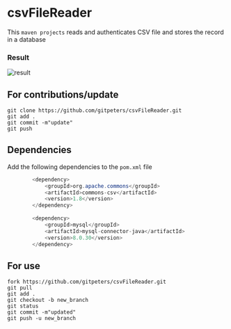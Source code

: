 # csvFileReader
This `maven projects` reads and authenticates CSV file and stores the record in a database

### Result
![result](https://user-images.githubusercontent.com/111524304/193449914-2a6ee312-db97-4131-8be2-48dd8759dcf2.jpg)

## For contributions/update
```git
git clone https://github.com/gitpeters/csvFileReader.git
git add .
git commit -m"update"
git push
```

## Dependencies
Add the following dependencies to the `pom.xml` file
```java
        <dependency>
            <groupId>org.apache.commons</groupId>
            <artifactId>commons-csv</artifactId>
            <version>1.8</version>
        </dependency>
        
        <dependency>
            <groupId>mysql</groupId>
            <artifactId>mysql-connector-java</artifactId>
            <version>8.0.30</version>
        </dependency>
```

## For use
```git
fork https://github.com/gitpeters/csvFileReader.git
git pull
git add .
git checkout -b new_branch
git status
git commit -m"updated"
git push -u new_branch
```

